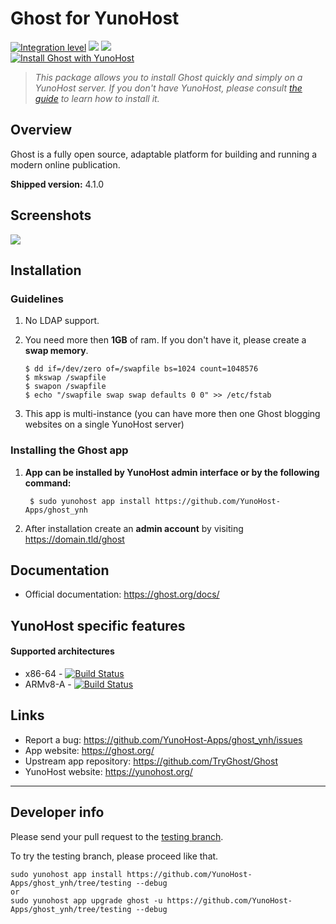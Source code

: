 # Ghost for YunoHost

[![Integration level](https://dash.yunohost.org/integration/ghost.svg)](https://dash.yunohost.org/appci/app/ghost) ![](https://ci-apps.yunohost.org/ci/badges/ghost.status.svg) ![](https://ci-apps.yunohost.org/ci/badges/ghost.maintain.svg)  
[![Install Ghost with YunoHost](https://install-app.yunohost.org/install-with-yunohost.svg)](https://install-app.yunohost.org/?app=ghost)

> *This package allows you to install Ghost quickly and simply on a YunoHost server.
If you don't have YunoHost, please consult [the guide](https://yunohost.org/#/install) to learn how to install it.*

## Overview
Ghost is a fully open source, adaptable platform for building and running a modern online publication.

**Shipped version:** 4.1.0

## Screenshots

![](https://ghost.org/images/home/home-screenshot_hu41cb56656a4d54646913b3f720de164d_129780_2000x0_resize_box_2.png)

## Installation

### Guidelines

 1. No LDAP support.
 1. You need more then **1GB** of ram. If you don't have it, please create a **swap memory**.

        $ dd if=/dev/zero of=/swapfile bs=1024 count=1048576
        $ mkswap /swapfile
        $ swapon /swapfile
        $ echo "/swapfile swap swap defaults 0 0" >> /etc/fstab
 1. This app is multi-instance (you can have more then one Ghost blogging websites on a single YunoHost server)

### Installing the Ghost app

 1. **App can be installed by YunoHost admin interface or by the following command:**

         $ sudo yunohost app install https://github.com/YunoHost-Apps/ghost_ynh
 1. After installation create an **admin account** by visiting https://domain.tld/ghost

## Documentation

 * Official documentation: https://ghost.org/docs/

## YunoHost specific features

#### Supported architectures

* x86-64 - [![Build Status](https://ci-apps.yunohost.org/ci/logs/ghost%20%28Apps%29.svg)](https://ci-apps.yunohost.org/ci/apps/ghost/)
* ARMv8-A - [![Build Status](https://ci-apps-arm.yunohost.org/ci/logs/ghost%20%28Apps%29.svg)](https://ci-apps-arm.yunohost.org/ci/apps/ghost/)

## Links

 * Report a bug: https://github.com/YunoHost-Apps/ghost_ynh/issues
 * App website: https://ghost.org/
 * Upstream app repository: https://github.com/TryGhost/Ghost
 * YunoHost website: https://yunohost.org/

---

## Developer info

Please send your pull request to the [testing branch](https://github.com/YunoHost-Apps/ghost_ynh/tree/testing).

To try the testing branch, please proceed like that.
```
sudo yunohost app install https://github.com/YunoHost-Apps/ghost_ynh/tree/testing --debug
or
sudo yunohost app upgrade ghost -u https://github.com/YunoHost-Apps/ghost_ynh/tree/testing --debug
```
